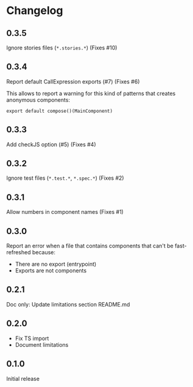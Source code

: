 # Changelog

## 0.3.5

Ignore stories files (`*.stories.*`) (Fixes #10)

## 0.3.4

Report default CallExpression exports (#7) (Fixes #6)

This allows to report a warning for this kind of patterns that creates anonymous components:

`export default compose()(MainComponent)`

## 0.3.3

Add checkJS option (#5) (Fixes #4)

## 0.3.2

Ignore test files (`*.test.*`, `*.spec.*`) (Fixes #2)

## 0.3.1

Allow numbers in component names (Fixes #1)

## 0.3.0

Report an error when a file that contains components that can't be fast-refreshed because:

- There are no export (entrypoint)
- Exports are not components

## 0.2.1

Doc only: Update limitations section README.md

## 0.2.0

- Fix TS import
- Document limitations

## 0.1.0

Initial release
